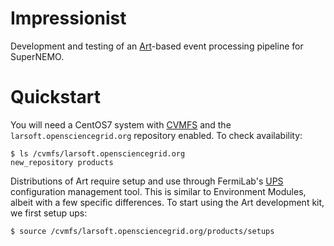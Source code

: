 Impressionist
=============

Development and testing of an [Art](https://art.fnal.gov)-based event
processing pipeline for SuperNEMO.

Quickstart
==========
You will need a CentOS7 system with
[CVMFS](https://cernvm.cern.ch/portal/filesystem) and the `larsoft.opensciencegrid.org` repository enabled. To check availability:

```console
$ ls /cvmfs/larsoft.opensciencegrid.org
new_repository products
```

Distributions of Art require setup and use through FermiLab's [UPS](https://cdcvs.fnal.goc/redmine/projects/ups/wiki) configuration management tool.
This is similar to Environment Modules, albeit with a few specific
differences. To start using the Art development kit, we first setup ups:

```console
$ source /cvmfs/larsoft.opensciencegrid.org/products/setups
```



